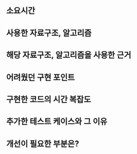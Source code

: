 ## 소요시간


## 사용한 자료구조, 알고리즘


## 해당 자료구조, 알고리즘을 사용한 근거


## 어려웠던 구현 포인트


## 구현한 코드의 시간 복잡도


## 추가한 테스트 케이스와 그 이유


## 개선이 필요한 부분은?
